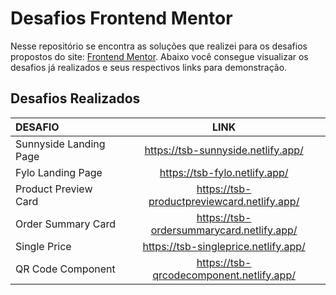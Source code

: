 # Desafios Frontend Mentor
Nesse repositório se encontra as soluções que realizei para os desafios propostos do site: [Frontend Mentor](https://www.frontendmentor.io/home). Abaixo você consegue visualizar os desafios já realizados e seus respectivos links para demonstração.
## Desafios Realizados
| DESAFIO | LINK |
|:-------|:----:|
|Sunnyside Landing Page|https://tsb-sunnyside.netlify.app/|
|Fylo Landing Page|https://tsb-fylo.netlify.app/|
|Product Preview Card|https://tsb-productpreviewcard.netlify.app/|
|Order Summary Card|https://tsb-ordersummarycard.netlify.app/|
|Single Price|https://tsb-singleprice.netlify.app/|
|QR Code Component|https://tsb-qrcodecomponent.netlify.app/|





